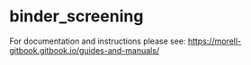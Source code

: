 # binder_screening

For documentation and instructions please see: https://morell-gitbook.gitbook.io/guides-and-manuals/
